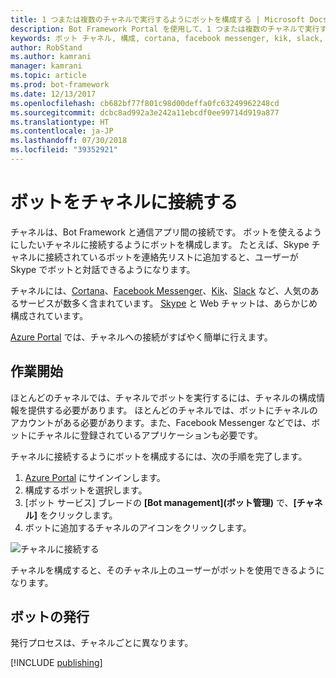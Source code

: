 ```yaml
---
title: 1 つまたは複数のチャネルで実行するようにボットを構成する | Microsoft Docs
description: Bot Framework Portal を使用して、1 つまたは複数のチャネルで実行するようにボットを構成する方法について説明します。
keywords: ボット チャネル, 構成, cortana, facebook messenger, kik, slack, skype, azure portal
author: RobStand
ms.author: kamrani
manager: kamrani
ms.topic: article
ms.prod: bot-framework
ms.date: 12/13/2017
ms.openlocfilehash: cb682bf77f801c98d00deffa0fc63249962248cd
ms.sourcegitcommit: dcbc8ad992a3e242a11ebcdf0ee99714d919a877
ms.translationtype: HT
ms.contentlocale: ja-JP
ms.lasthandoff: 07/30/2018
ms.locfileid: "39352921"
---
```

# <a name="connect-a-bot-to-channels"></a>ボットをチャネルに接続する

チャネルは、Bot Framework と通信アプリ間の接続です。 ボットを使えるようにしたいチャネルに接続するようにボットを構成します。 たとえば、Skype チャネルに接続されているボットを連絡先リストに追加すると、ユーザーが Skype でボットと対話できるようになります。 

チャネルには、[Cortana](bot-service-channel-connect-cortana.md)、[Facebook Messenger](bot-service-channel-connect-facebook.md)、[Kik](bot-service-channel-connect-kik.md)、[Slack](bot-service-channel-connect-slack.md) など、人気のあるサービスが数多く含まれています。 [Skype](https://dev.skype.com/bots) と Web チャットは、あらかじめ構成されています。 

[Azure Portal](https://portal.azure.com) では、チャネルへの接続がすばやく簡単に行えます。

## <a name="get-started"></a>作業開始

ほとんどのチャネルでは、チャネルでボットを実行するには、チャネルの構成情報を提供する必要があります。 ほとんどのチャネルでは、ボットにチャネルのアカウントがある必要があります。また、Facebook Messenger などでは、ボットにチャネルに登録されているアプリケーションも必要です。

チャネルに接続するようにボットを構成するには、次の手順を完了します。

1. <a href="https://portal.azure.com" target="_blank">Azure Portal</a> にサインインします。
1. 構成するボットを選択します。
3. [ボット サービス] ブレードの **[Bot management]\(ボット管理\)** で、**[チャネル]** をクリックします。
4. ボットに追加するチャネルのアイコンをクリックします。

![チャネルに接続する](~/media/channels/connect-to-channels.png)

チャネルを構成すると、そのチャネル上のユーザーがボットを使用できるようになります。

## <a name="publish-a-bot"></a>ボットの発行

発行プロセスは、チャネルごとに異なります。

[!INCLUDE [publishing](~/includes/snippet-publish-to-channel.md)]

